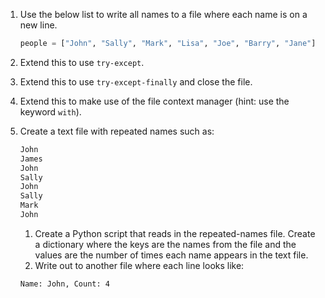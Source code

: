 1. Use the below list to write all names to a file where each name is on a new line.

    ```py
    people = ["John", "Sally", "Mark", "Lisa", "Joe", "Barry", "Jane"]
    ```

2. Extend this to use `try-except`.
3. Extend this to use `try-except-finally` and close the file.
4. Extend this to make use of the file context manager (hint: use the keyword `with`).
5. Create a text file with repeated names such as:

    ```sh
    John
    James
    John
    Sally
    John
    Sally
    Mark
    John
    ```

    1. Create a Python script that reads in the repeated-names file. Create a dictionary where the keys are the names from the file and the values are the number of times each name appears in the text file.
    2. Write out to another file where each line looks like:

    ```sh
    Name: John, Count: 4
    ```
